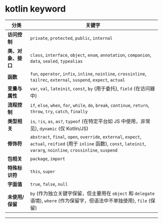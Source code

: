# kotlin keyword 

| 分类          | 关键字                                                                                                                                                                      |
|-------------|--------------------------------------------------------------------------------------------------------------------------------------------------------------------------|
| **访问控制**    | `private`, `protected`, `public`, `internal`                                                                                                                             |
| **类、对象、接口** | `class`, `interface`, `object`, `enum`, `annotation`, `companion`, `data`, `sealed`, `typealias`                                                                         |
| **函数**      | `fun`, `operator`, `infix`, `inline`, `noinline`, `crossinline`, `tailrec`, `external`, `suspend`, `expect`, `actual`                                                    |
| **变量与属性**   | `var`, `val`, `lateinit`, `const`, `by` (用于委托), `field` (在访问器中)                                                                                                          |
| **流程控制**    | `if`, `else`, `when`, `for`, `while`, `do`, `break`, `continue`, `return`, `throw`, `try`, `catch`, `finally`                                                            |
| **类型相关**    | `is`, `!is`, `as`, `as?`, `typeof` (在特定平台如 JS 中使用，非常见), `dynamic` (仅 Kotlin/JS)                                                                                          |
| **修饰符**     | `abstract`, `final`, `open`, `override`, `external`, `expect`, `actual`, `reified` (用于 `inline` 函数), `const`, `lateinit`, `vararg`, `noinline`, `crossinline`, `suspend` |
| **包相关**     | `package`, `import`                                                                                                                                                      |
| **特殊标识符**   | `this`, `super`                                                                                                                                                          |
| **字面值**     | `true`, `false`, `null`                                                                                                                                                  |
| **未使用/保留**  | `by` (作为独立关键字保留，但主要用在 `object` 和 `delegate` 语境), `where` (作为保留字，但语法中不单独使用), `file` (保留)                                                                                  |

---